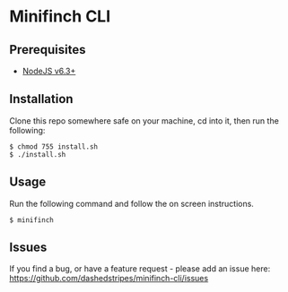 # Minifinch CLI

## Prerequisites

- [NodeJS v6.3+](https://nodejs.org/en/)

## Installation

Clone this repo somewhere safe on your machine, cd into it, then run the following:

```
$ chmod 755 install.sh
$ ./install.sh
```

## Usage

Run the following command and follow the on screen instructions.

```
$ minifinch
```

## Issues

If you find a bug, or have a feature request - please add an issue here:
https://github.com/dashedstripes/minifinch-cli/issues